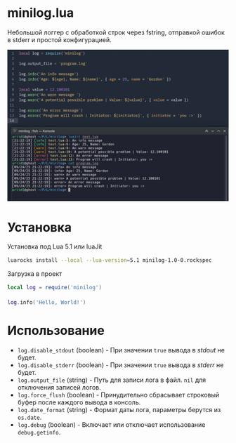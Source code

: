 # minilog.lua

Небольшой логгер с обработкой строк через fstring, отправкой ошибок в stderr и простой конфигурацией.

![Screenshot](screenshot.jpg)

# Установка

Установка под Lua 5.1 или  luaJit

```bash
luarocks install --local --lua-version=5.1 minilog-1.0-0.rockspec
```

Загрузка в проект

```lua
local log = require('minilog')

log.info('Hello, World!')
```

# Использование

  - `log.disable_stdout` (boolean) - При значении `true` вывода в *stdout* не будет.
  - `log.disable_stderr` (boolean) - При значении `true` вывода в *stderr* не будет.
  - `log.output_file` (string) - Путь для записи лога в файл. `nil` для отключения записей логов.
  - `log.force_flush` (boolean) - Принудительно сбрасывает строковый буфер после каждого вывода в консоль.
  - `log.date_format` (string) - Формат даты лога, параметры берутся из `os.date`.
  - `log.debug` (boolean) - Включает или отключает использование `debug.getinfo`.
